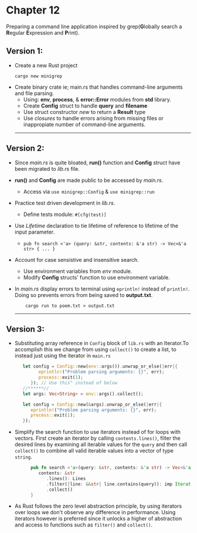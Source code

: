 # Chapter 12
 Preparing a command line application inspired by grep(**G**lobally search a **R**egular **E**xpression and **P**rint).

 ## Version 1:  
* Create a new Rust project
    ```console 
    cargo new minigrep
    ```
* Create binary crate ie; main.rs that handles command-line arguments and file parsing.
    *  Using: **env**, **process**, & **error::Error** modules from **std** library.
    * Create **Config** struct to handle **query** and **filename**
    * Use struct constructor *new* to return a **Result** type 
    * Use *closures* to handle errors arising from missing files or inappropiate number of command-line arguments. 
  *  *  *  

 ## Version 2:
 * Since *main.rs* is quite bloated, **run()** function and **Config** struct have been migrated to *lib.rs* file.  
 * **run()** and **Config** are made public to be accessed by *main.rs*. 
    *   Access via `use minigrep::Config` & `use minigrep::run`
 * Practice test driven development in *lib.rs*.  
    * Define tests module: `#[cfg(test)]`
 * Use *Lifetime* declaration to tie lifetime of reference to lifetime of the input parameter.
    * `pub fn search <'a> (query: &str, contents: &'a str) -> Vec<&'a str> { ... }`
 * Account for case sensistive and insensitive search.
    * Use environment variables from *env* module.
    * Modify **Config** structs' function to use environment variable.
 * In *main.rs* display errors to terminal using `eprintln!` instead of `println!`. Doing so prevents errors from being saved to **output.txt**.
    ```console 
        cargo run to poem.txt > output.txt 
    ```

   * * *
 ## Version 3:
   * Substituting array reference in `Config` block of `lib.rs` with an Iterator.To accomplish this we change from using `collect()` to create a list, to instead just using the iterator in `main.rs`  
      ```rust
         let config = Config::new(env::args()).unwrap_or_else(|err|{
               eprintln!("Problem parsing arguments: {}", err);
               process::exit(1);
            }); // Use this^ instead of below
         //******//
         let args: Vec<String> = env::args().collect();

         let config = Config::new(&args).unwrap_or_else(|err|{
            eprintln!("Problem parsing arguments: {}", err);
            process::exit(1);
         });
      ```
   * Simplify the search function to use iterators instead of for loops with vectors. First create an iterator by calling `contents.lines()`, filter the desired lines by examining all iterable values for the `query` and then call `collect()` to combine all valid iterable values into a vector of type `string`.
      ```rust
            pub fn search <'a>(query: &str, contents: &'a str) -> Vec<&'a str>{
               contents: &str
                  .lines(): Lines
                  .filter(|line: &&str| line.contains(query)): imp Iterator<Item = &str>
                  .collect()
            }
      ```
   * As Rust follows the zero level abstraction principle, by using iterators over loops we don't observe any difference in performance. Using iterators however is preferred since it unlocks a higher of abstraction and access to functions such as `filter()` and `collect()`.



